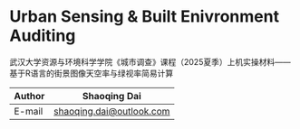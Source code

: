 
# Urban Sensing & Built Enivronment Auditing

武汉大学资源与环境科学学院《城市调查》课程（2025夏季）上机实操材料——基于R语言的街景图像天空率与绿视率简易计算

|Author|Shaoqing Dai|
|---|---|
|E-mail|shaoqing.dai@outlook.com|
